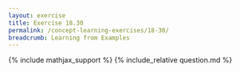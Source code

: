 ```yaml
---
layout: exercise
title: Exercise 18.30
permalink: /concept-learning-exercises/18-30/
breadcrumb: Learning from Examples
---
```


{% include mathjax_support %}
{% include_relative question.md %}
